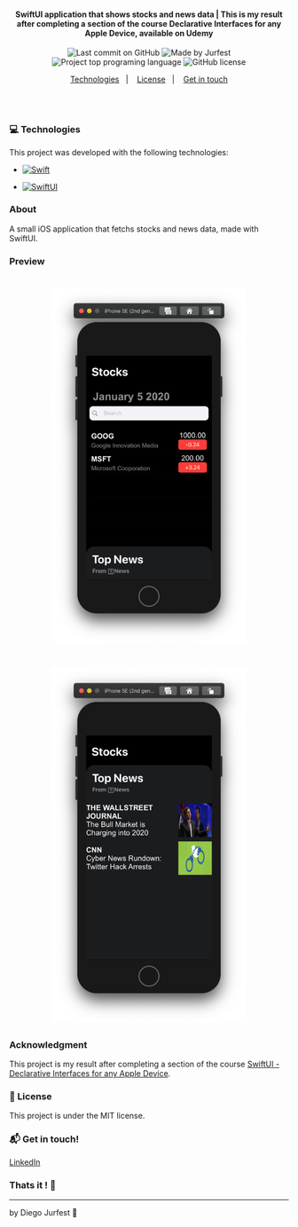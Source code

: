 <h4 align="center">
  SwiftUI application that shows stocks and news data | This is my result after completing a section of the course Declarative Interfaces for any Apple Device, available on Udemy
</h4>

<p align="center">
<img alt="Last commit on GitHub" src="https://img.shields.io/github/last-commit/Jurfest/StocksSwiftUI">
<img alt="Made by Jurfest" src="https://img.shields.io/badge/made%20by-Jurfest-%20">
<img alt="Project top programing language" src="https://img.shields.io/github/languages/top/Jurfest/StocksSwiftUI">
<img alt="GitHub license" src="https://img.shields.io/github/license/Jurfest/StocksSwiftUI">
</p> 


<p align="center">
  <a href="#computer-technologies">Technologies</a>&nbsp;&nbsp;&nbsp;|&nbsp;&nbsp;&nbsp;
  <!-- <a href="#installing-the-application">How to run</a>&nbsp;&nbsp;&nbsp;|&nbsp;&nbsp;&nbsp; -->
  <a href="#page_facing_up-license">License</a>&nbsp;&nbsp;&nbsp;|&nbsp;&nbsp;&nbsp;
  <a href="#mailbox_with_mail-get-in-touch">Get in touch</a>
</p>
<br><br>

### :computer: Technologies

This project was developed with the following technologies:

-  [![Swift](https://img.shields.io/badge/-Swift-red?style=flat-square&logo=Swift&logoColor=white&link=https://developer.apple.com/documentation/swift)](https://developer.apple.com/documentation/swift)

-  [![SwiftUI](https://img.shields.io/badge/-Swift-red?style=flat-square&logo=Swift&logoColor=white&link=https://developer.apple.com/documentation/swiftui)](https://developer.apple.com/documentation/swiftui)
<!-- -  [json-server](https://github.com/typicode/json-server) -->



### About

A small iOS application that fetchs stocks and news data, made with SwiftUI.

### Preview

<h1 align="center">
    <img alt="Preview two" src="./StockAppsSwiftUI/Assets.xcassets/previewTwo.imageset/previewTwo.png" width="350px"/>
</h1>

<h1 align="center">
    <img alt="Preview One" src="./StockAppsSwiftUI/Assets.xcassets/previewOne.imageset/previewOne.png" width="350px"/>
</h1>

### Acknowledgment

This project is my result after completing a section of the course [SwiftUI - Declarative Interfaces for any Apple Device](https://www.udemy.com/course/swiftui-declarative-interfaces-for-any-apple-device/).

### :page_facing_up: License

This project is under the MIT license. 

### :mailbox_with_mail: Get in touch!

[LinkedIn](https://www.linkedin.com/in/diegojurfest/)

### Thats it ! :wave:

---

by Diego Jurfest :tada:
